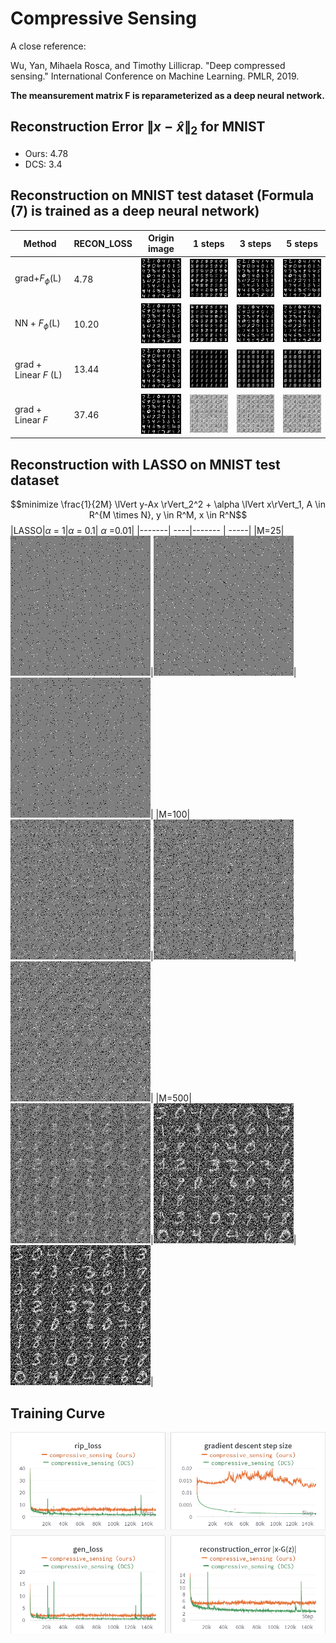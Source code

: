 # Compressive Sensing

A close reference: 

Wu, Yan, Mihaela Rosca, and Timothy Lillicrap. "Deep compressed sensing." International Conference on Machine Learning. PMLR, 2019.

**The meansurement matrix F is reparameterized as a deep neural network.**

## Reconstruction Error $\lVert x-\hat{x}\rVert_2$ for MNIST
- Ours: 4.78
- DCS: 3.4

## Reconstruction on MNIST test dataset (Formula (7) is trained as a deep neural network)

|Method|RECON_LOSS|Origin image| 1 steps|3 steps | 5 steps|
|-------| ----|------- | -----|------ |-----|
|grad+$F_\phi$(L)|4.78|![alt_text](./fig/origin.png)|![alt_text](./fig/reconstruction_0.png)|![alt_text](./fig/reconstruction_3.png)|![alt_text](./fig/reconstruction_5.png)|
|NN + $F_\phi$(L)|10.20|![alt_text](./fig/origin.png)|![alt_text](./fig/reconstruction_0_nn.png)|![alt_text](./fig/reconstruction_3_nn.png)|![alt_text](./fig/reconstruction_5_nn.png)|
|grad + Linear $F$ (L)|13.44|![alt_text](./fig/origin.png)|![alt_text](./fig/reconstruction_0_linear_F_optim.png)|![alt_text](./fig/reconstruction_3_linear_F_optim.png)|![alt_text](./fig/reconstruction_5_linear_F_optim.png)|
|grad + Linear $F$|37.46|![alt_text](./fig/origin.png)|![alt_text](./fig/reconstruction_0_linear_F.png)|![alt_text](./fig/reconstruction_3_linear_F.png)|![alt_text](./fig/reconstruction_5_linear_F.png)|

## Reconstruction with LASSO on MNIST test dataset
$$minimize \frac{1}{2M} \lVert y-Ax \rVert_2^2 + \alpha \lVert x\rVert_1, A \in R^{M \times N}, y \in R^M, x \in R^N$$
|LASSO|$\alpha$ = 1|$\alpha$ = 0.1| $\alpha$ =0.01|
|-------| ----|------- | -----|
|M=25|![alt_text](./fig/lasso/lasso_reconstruction_25_1_last.png)|![alt_text](./fig/lasso/lasso_reconstruction_25_0.1_last.png)|![alt_text](./fig/lasso/lasso_reconstruction_25_0.01_last.png)|
|M=100|![alt_text](./fig/lasso/lasso_reconstruction_100_1_last.png)|![alt_text](./fig/lasso/lasso_reconstruction_100_0.1_last.png)|![alt_text](./fig/lasso/lasso_reconstruction_100_0.01_last.png)|
|M=500|![alt_text](./fig/lasso/lasso_reconstruction_500_1_last.png)|![alt_text](./fig/lasso/lasso_reconstruction_500_0.1_last.png)|![alt_text](./fig/lasso/lasso_reconstruction_500_0.01_last.png)|
## Training Curve
![alt_text](./fig/training_curve.png)
